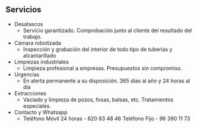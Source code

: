 Servicios
---------

- Desatascos
   - Servicio garantizado. Comprobación junto al cliente del resultado del trabajo.
- Cámara robotizada
   - Inspección y grabación del interior de todo tipo de tuberías y alcantarillado
- Limpiezas industriales
   - Limpieza profesional a empresas. Presupuestos sin compromiso.
- Urgencias
   - En alerta permanente a su disposición. 365 días al año y 24 horas al día
- Extracciones
   - Vaciado y limpieza de pozos, fosas, balsas, etc. Tratamientos especiales.
- Contacto y Whatsapp
   - Teléfono Móvil 24 horas - 620 83 48 46 Teléfono Fijo - 96 390 11 73
	
